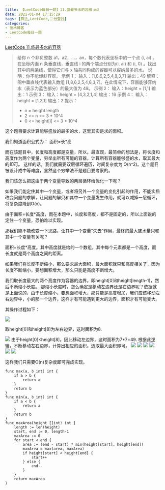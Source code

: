 ```yaml
---
title: 【LeetCode每日一题】11.盛最多水的容器.md
date: 2021-01-04 17:15:29
tags: [算法,LeetCode,二分查找]
categories:
- 技术博客
- LeetCode每日一题
---
```


 [LeetCode 11.盛最多水的容器](https://leetcode-cn.com/problems/container-with-most-water/description/)


 > 给你 n 个非负整数 a1，a2，...，an，每个数代表坐标中的一个点 (i, ai) 。在坐标内画 n 条垂直线，垂直线 i 的两个端点分别为(i, ai) 和 (i, 0) 。找出其中的两条线，使得它们与 x 轴共同构成的容器可以容纳最多的水。
 > 说明：你不能倾斜容器。
 > 示例 1：
 > 输入：[1,8,6,2,5,4,8,3,7]
 > 输出：49
 > 解释：图中垂直线代表输入数组 [1,8,6,2,5,4,8,3,7]。在此情况下，容器能够容纳水（表示为蓝色部分）的最大值为 49。
 > 示例 2：
 > 输入：height = [1,1]
 > 输出：1
 > 示例 3：
 > 输入：height = [4,3,2,1,4]
 > 输出：16
 > 示例 4：
 > 输入：height = [1,2,1]
 > 输出：2
 > 提示：
 > * n = height.length
 > * 2 <= n <= 3 * 10^4
 > * 0 <= height[i] <= 3 * 10^4

<!-- more -->
这个题目要求计算能够盛放的最多的水，这里其实是求的面积。

我们知道面积公式为： 面积=长*高

而在该题目中，长度和高度都是变量，所以，最直观，最简单的想法是，将长度和高度作为两个变量，穷举出所有可能的容器，计算所有容器能够盛的水，取其最大的即可。
这样的话，我们就需要双层循环遍历，时间复杂度为 O(n^2)。这个题目被设计成中等难度，显然这个穷举法不是题目要考察的。

我们该怎么把这由于两个变量导致的两层循环给优化一下呢？

如果我们能定住其中一个变量，或者将另外一个变量的变化引起的作用，不能实质改变问题的求解，让问题的解只和其中一个变量发生作用，就可以减掉一层循环，将复杂度降到O(n)。

由于面积=长度*高度，而在本题中，长度和高度，都不是固定的，所以上面说的定住一个变量，恐怕难以实现。

那我们能不能改变一下思路，让其中一个变量“失去”作用，最终的最大盛水量只和其中一个变量有关呢？

面积=长度*高度。其中高度就是给的一个数组，其中每个元素都是一个高度，而长度就是两个高度之间的距离。

如果我们将长度不断缩小，那么要求最大面积，最大面积就只和高度相关了，因为长度不断缩小，要想面积增大，那么只能是高度不断增大。

我们取长度最大的两个高度作为容器的边界，即height[0]和height[length-1]，然后不断缩小长度。
那缩小长度时，怎么确定是移动左边界还是右边界呢？依据就是上面说的，由于长度缩小，要想面积增大，那只能是高度增加，我们应该移动左右边界中，小的那一个边界，这样才有可能遇到更大的边界，面积才有可能变大。

其操作过程如下：

![](https://img-vnote-1251075307.cos.ap-beijing.myqcloud.com/1609755698_20210104181147641_416578513.png)

取height[0]和height[8]为左右边界，这时面积为8.

![](https://img-vnote-1251075307.cos.ap-beijing.myqcloud.com/1609755699_20210104181325218_638378771.png)
由于height[0]<height[8]，因此移动左边界，这时面积为7*7=49.
根据此逻辑，不断移动左右边界，计算出相应的面积，选取最大面积即可。
![](https://img-vnote-1251075307.cos.ap-beijing.myqcloud.com/1609755700_20210104181603597_403703785.png)
![](https://img-vnote-1251075307.cos.ap-beijing.myqcloud.com/1609755700_20210104181734230_1148673622.png)
![](https://img-vnote-1251075307.cos.ap-beijing.myqcloud.com/1609755701_20210104181746888_2027062071.png)
![](https://img-vnote-1251075307.cos.ap-beijing.myqcloud.com/1609755702_20210104181758478_1151651289.png)
![](https://img-vnote-1251075307.cos.ap-beijing.myqcloud.com/1609755702_20210104181809496_533103812.png)
![](https://img-vnote-1251075307.cos.ap-beijing.myqcloud.com/1609755703_20210104181819061_573993000.png)

这样我们只需要O(n)复杂度即可完成实现。

```golang
func max(a, b int) int {
	if a > b {
		return a
	}
	return b
}
func min(a, b int) int {
	if a < b {
		return a
	}
	return b
}
func maxArea(height []int) int {
	length := len(height)
	start, end := 0, length-1
	maxArea := 0
	for start < end {
		area := (end - start) * min(height[start], height[end])
		maxArea = max(area, maxArea)
		if height[start] < height[end] {
			start++
		} else {
			end--
		}
	}
	return maxArea
}
```


